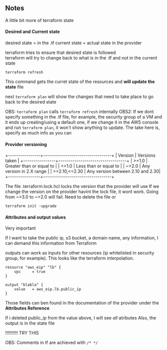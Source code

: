 ## Notes

A little bit more of terraform state

#### Desired and Current state

desired state = in the .tf
current state = actual state in the provider

terraform tries to ensure that desired state is followed \
terraform will try to change back to what is in the .tf and not in the current state

```hcl
terraform refresh 
```

This command gets the curret state of the resources and **will update the state** file

next ```terraform plan``` will show the changes that need to take place to go back to 
the desired state

OBS: ```terraform plan``` calls ```terraform refresh``` internally
OBS2: If we dont specify something in the .tf file, for example, the security group of a VM and it ends up creating/using a default one, if we change it in the AWS console and run ```terraform plan```, it won't show anything to update. The take here is, specify as much info as you can

#### Provider versioning

+----------------+----------------------------------+
| Version        |      Versions taken              |
+----------------+----------------------------------+
| >=1.0          | Greater than or equal to         |
| <=1.0          | Less than or equal to            |
| ~>2.0          | Any version in 2.X range         |
| >=2.10,<=2.30  | Any version between 2.10 and 2.30|
+----------------+----------------------------------+

The file .terraform.lock.hcl locks the version that the provider will use
If we change the version on the provider havint the lock file, it wont work.
Going from ~>3.0 to ~>2.0 will fail. Need to delete the file or

```terraform init -upgrade```

#### Attributes and output values

Very important

If I want to take the public ip, s3 bucket, a domain name, any information, I can demand this information from Terraform

outputs can work as inputs for other resources (ip whitelisted in security group, for example). This looks like the terraform interpolation.

```hcl
resource "aws_eip" "lb" {
    vpc     = true
}

output "blabla" {
    value   = aws_eip.lb.public_ip 
}
```

Those fields can ben found in the documentation of the provider under the **Attributes Reference**

If i deleted public_ip from the value above, I will see _all_ atributes
Also, the output is in the state file

!!!!!!!!!! TRY THIS

OBS: Comments in tf are achieved with ```/* */```